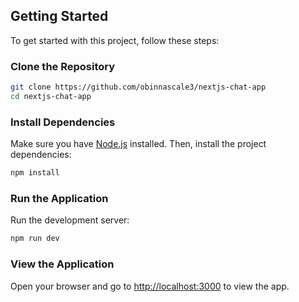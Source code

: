 ## Getting Started

To get started with this project, follow these steps:

### Clone the Repository

```bash
git clone https://github.com/obinnascale3/nextjs-chat-app
cd nextjs-chat-app
```

### Install Dependencies

Make sure you have [Node.js](https://nodejs.org/) installed. Then, install the project dependencies:

```bash
npm install
```

### Run the Application

Run the development server:

```bash
npm run dev
```

### View the Application

Open your browser and go to [http://localhost:3000](http://localhost:3000) to view the app.
